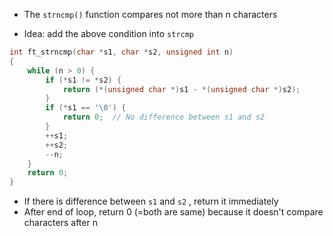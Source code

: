 - The `strncmp()` function compares not more than n characters 

- Idea: add the above condition into `strcmp`

```c
int ft_strncmp(char *s1, char *s2, unsigned int n)
{
    while (n > 0) {
        if (*s1 != *s2) {
            return (*(unsigned char *)s1 - *(unsigned char *)s2);
        }
        if (*s1 == '\0') {
            return 0;  // No difference between s1 and s2
        }
        ++s1;
        ++s2;
        --n;
    }
    return 0;
}
```

- If there is difference between `s1` and `s2` , return it immediately
- After end of loop, return 0 (=both are same) because it doesn't compare characters after n
